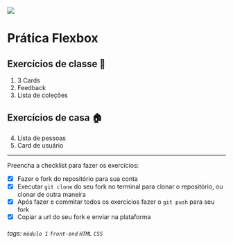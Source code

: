 ![](https://i.imgur.com/xG74tOh.png)

# Prática Flexbox

## Exercícios de classe 🏫

1. 3 Cards
2. Feedback
3. Lista de coleções

## Exercícios de casa 🏠
4. Lista de pessoas
5. Card de usuário

---

Preencha a checklist para fazer os exercícios:

-   [x] Fazer o fork do repositório para sua conta
-   [x] Executar `git clone` do seu fork no terminal para clonar o repositório, ou clonar de outra maneira
-   [x] Após fazer e commitar todos os exercícios fazer o `git push` para seu fork
-   [x] Copiar a url do seu fork e enviar na plataforma

###### tags: `módulo 1` `front-end` `HTML` `CSS`

